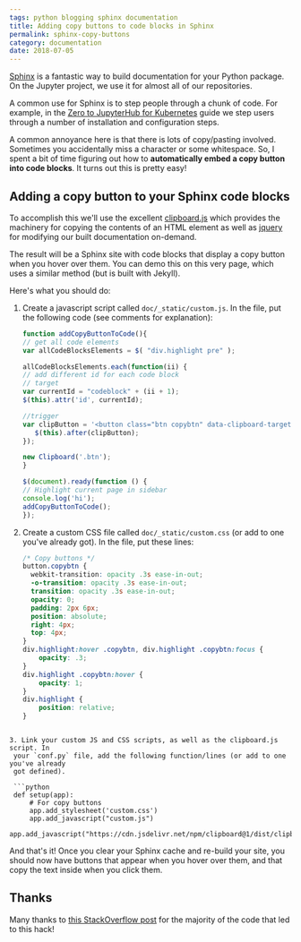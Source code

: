 ```yaml
---
tags: python blogging sphinx documentation
title: Adding copy buttons to code blocks in Sphinx
permalink: sphinx-copy-buttons
category: documentation
date: 2018-07-05
---
```


[Sphinx](http://www.sphinx-doc.org/en/master/) is a fantastic way to build
documentation for your Python package. On the Jupyter project, we use it
for almost all of our repositories.

A common use for Sphinx is to step people through a chunk of code. For example,
in the [Zero to JupyterHub for Kubernetes](https://zero-to-jupyterhub.readthedocs.io/en/latest/)
guide we step users through a number of installation and configuration steps.

A common annoyance here is that there is lots of copy/pasting involved. Sometimes
you accidentally miss a character or some whitespace. So, I spent a bit of time
figuring out how to **automatically embed a copy button into code blocks**. It
turns out this is pretty easy!

## Adding a copy button to your Sphinx code blocks

To accomplish this we'll use the excellent [clipboard.js](https://clipboardjs.com/)
which provides the machinery for copying the contents of an HTML element as well
as [jquery](https://jquery.com/) for modifying our built documentation on-demand.

The result will be a Sphinx site with code blocks that display a copy button
when you hover over them. You can demo this on this very page, which uses a
similar method (but is built with Jekyll).

Here's what you should do:

1. Create a javascript script called `doc/_static/custom.js`. In the file, put the following
   code (see comments for explanation):

    ```javascript
    function addCopyButtonToCode(){
    // get all code elements
    var allCodeBlocksElements = $( "div.highlight pre" );

    allCodeBlocksElements.each(function(ii) {
    // add different id for each code block
    // target
    var currentId = "codeblock" + (ii + 1);
    $(this).attr('id', currentId);

    //trigger
    var clipButton = '<button class="btn copybtn" data-clipboard-target="#' + currentId + '"><img src="https://clipboardjs.com/assets/images/clippy.svg" width="13" alt="Copy to clipboard"></button>';
       $(this).after(clipButton);
    });

    new Clipboard('.btn');
    }

    $(document).ready(function () {
    // Highlight current page in sidebar
    console.log('hi');
    addCopyButtonToCode();
    });
    ```

2. Create a custom CSS file called `doc/_static/custom.css` (or add to one you've
   already got). In the file, put these lines:

   ```css
   /* Copy buttons */
   button.copybtn {
     webkit-transition: opacity .3s ease-in-out;
     -o-transition: opacity .3s ease-in-out;
     transition: opacity .3s ease-in-out;
     opacity: 0;
     padding: 2px 6px;
     position: absolute;
     right: 4px;
     top: 4px;
   }
   div.highlight:hover .copybtn, div.highlight .copybtn:focus {
       opacity: .3;
   }
   div.highlight .copybtn:hover {
       opacity: 1;
   }
   div.highlight {
       position: relative;
   }
  ```

3. Link your custom JS and CSS scripts, as well as the clipboard.js script. In
   your `conf.py` file, add the following function/lines (or add to one you've already
   got defined).

   ```python
   def setup(app):
       # For copy buttons
       app.add_stylesheet('custom.css')
       app.add_javascript("custom.js")
       app.add_javascript("https://cdn.jsdelivr.net/npm/clipboard@1/dist/clipboard.min.js")
   ```

And that's it! Once you clear your Sphinx cache and re-build your site, you should
now have buttons that appear when you hover over them, and that copy
the text inside when you click them.

## Thanks

Many thanks to [this StackOverflow post](https://stackoverflow.com/a/48078807/1927102)
for the majority of the code that led to this hack!
